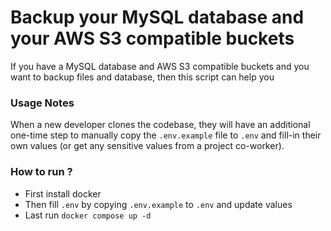# Backup your MySQL database and your AWS S3 compatible buckets

If you have a MySQL database and AWS S3 compatible buckets and you want to backup files and database, then this script can help you

### Usage Notes

When a new developer clones the codebase, they will have an additional
one-time step to manually copy the `.env.example` file to `.env` and fill-in
their own values (or get any sensitive values from a project co-worker).

### How to run ?

- First install docker
- Then fill `.env` by copying `.env.example` to `.env` and update values
- Last run `docker compose up -d`
